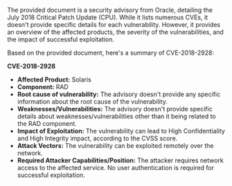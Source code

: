 The provided document is a security advisory from Oracle, detailing the July 2018 Critical Patch Update (CPU). While it lists numerous CVEs, it doesn't provide specific details for each vulnerability. However, it provides an overview of the affected products, the severity of the vulnerabilities, and the impact of successful exploitation.

Based on the provided document, here's a summary of CVE-2018-2928:

**CVE-2018-2928**

*   **Affected Product:** Solaris
*   **Component:** RAD
*  **Root cause of vulnerability:** The advisory doesn't provide any specific information about the root cause of the vulnerability.
*   **Weaknesses/Vulnerabilities:** The advisory doesn't provide specific details about weaknesses/vulnerabilities other than it being related to the RAD component.
*   **Impact of Exploitation:** The vulnerability can lead to High Confidentiality and High Integrity impact, according to the CVSS score.
*   **Attack Vectors:** The vulnerability can be exploited remotely over the network.
*   **Required Attacker Capabilities/Position:** The attacker requires network access to the affected service. No user authentication is required for successful exploitation.